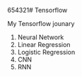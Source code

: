 654321# Tensorflow

My Tensorflow jounary
  1. Neural Network
  2. Linear Regression
  3. Logistic Regression
  4. CNN 
  5. RNN 
